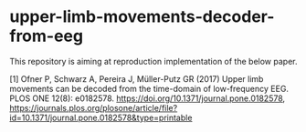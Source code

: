 # upper-limb-movements-decoder-from-eeg
This repository is aiming at reproduction implementation of the below paper. 


[1] Ofner P, Schwarz A, Pereira J, Müller-Putz GR (2017) Upper limb movements can be decoded from the time-domain of low-frequency EEG. PLOS ONE 12(8): e0182578. https://doi.org/10.1371/journal.pone.0182578, https://journals.plos.org/plosone/article/file?id=10.1371/journal.pone.0182578&type=printable
